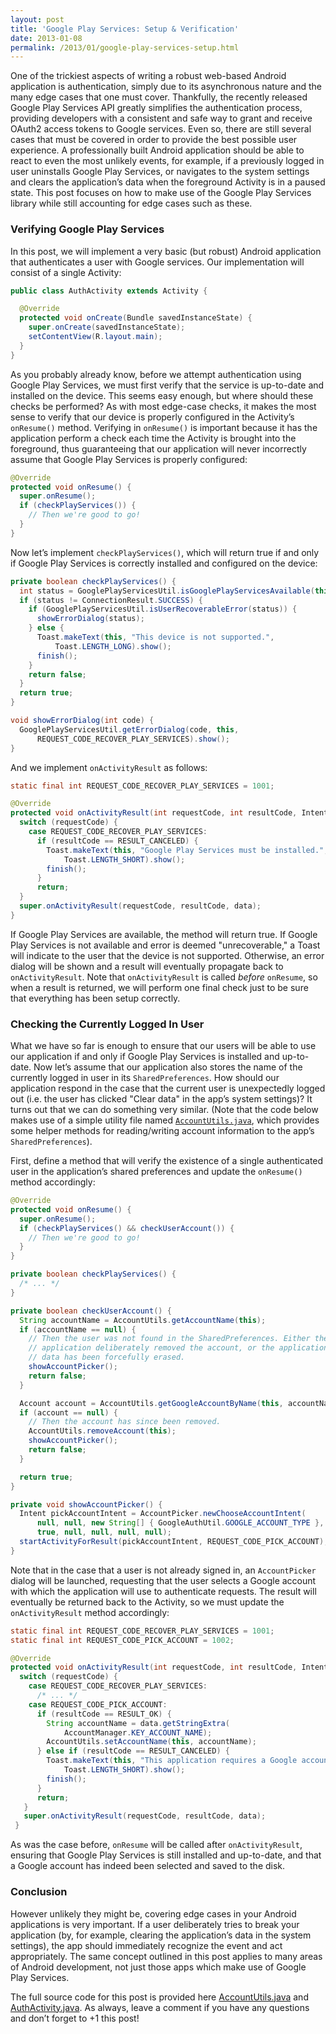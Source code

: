 ```yaml
---
layout: post
title: 'Google Play Services: Setup & Verification'
date: 2013-01-08
permalink: /2013/01/google-play-services-setup.html
---
```

One of the trickiest aspects of writing a robust web-based Android application
is authentication, simply due to its asynchronous nature and the many edge cases
that one must cover. Thankfully, the recently released Google Play Services API
greatly simplifies the authentication process, providing developers with a
consistent and safe way to grant and receive OAuth2 access tokens to Google
services. Even so, there are still several cases that must be covered in order
to provide the best possible user experience. A professionally built Android
application should be able to react to even the most unlikely events, for example,
if a previously logged in user uninstalls Google Play Services, or navigates to
the system settings and clears the application’s data when the foreground Activity
is in a paused state. This post focuses on how to make use of the Google Play
Services library while still accounting for edge cases such as these.

<!--more-->

### Verifying Google Play Services

In this post, we will implement a very basic (but robust) Android application
that authenticates a user with Google services. Our implementation will consist
of a single Activity:

```java
public class AuthActivity extends Activity {

  @Override
  protected void onCreate(Bundle savedInstanceState) {
    super.onCreate(savedInstanceState);
    setContentView(R.layout.main);
  }
}
```

As you probably already know, before we attempt authentication using Google
Play Services, we must first verify that the service is up-to-date and
installed on the device. This seems easy enough, but where should
these checks be performed? As with most edge-case checks, it makes the most
sense to verify that our device is properly configured in the Activity’s
`onResume()` method. Verifying in `onResume()` is
important because it has the application perform a check each time the
Activity is brought into the foreground, thus guaranteeing that our application
will never incorrectly assume that Google Play Services is properly configured:

```java
@Override
protected void onResume() {
  super.onResume();
  if (checkPlayServices()) {
    // Then we're good to go!
  }
}
```

Now let’s implement `checkPlayServices()`, which will return true if and only
if Google Play Services is correctly installed and configured on the device:

```java
private boolean checkPlayServices() {
  int status = GooglePlayServicesUtil.isGooglePlayServicesAvailable(this);
  if (status != ConnectionResult.SUCCESS) {
    if (GooglePlayServicesUtil.isUserRecoverableError(status)) {
      showErrorDialog(status);
    } else {
      Toast.makeText(this, "This device is not supported.", 
          Toast.LENGTH_LONG).show();
      finish();
    }
    return false;
  }
  return true;
} 

void showErrorDialog(int code) {
  GooglePlayServicesUtil.getErrorDialog(code, this, 
      REQUEST_CODE_RECOVER_PLAY_SERVICES).show();
}
```

And we implement `onActivityResult` as follows:

```java
static final int REQUEST_CODE_RECOVER_PLAY_SERVICES = 1001;

@Override
protected void onActivityResult(int requestCode, int resultCode, Intent data) {
  switch (requestCode) {
    case REQUEST_CODE_RECOVER_PLAY_SERVICES:
      if (resultCode == RESULT_CANCELED) {
        Toast.makeText(this, "Google Play Services must be installed.",
            Toast.LENGTH_SHORT).show();
        finish();
      }
      return;
  }
  super.onActivityResult(requestCode, resultCode, data);
}
```

If Google Play Services are available, the method will return true. If
Google Play Services is not available and error is deemed "unrecoverable,"
a Toast will indicate to the user that the device is not supported. Otherwise,
an error dialog will be shown and a result will eventually propagate back to
`onActivityResult`. Note that `onActivityResult` is called _before_ `onResume`,
so when a result is returned, we will perform one final check just to be sure
that everything has been setup correctly.

### Checking the Currently Logged In User

What we have so far is enough to ensure that our users will be able to use our
application if and only if Google Play Services is installed and up-to-date.
Now let’s assume that our application also stores the name of the currently
logged in user in its `SharedPreferences`. How should our application respond
in the case that the current user is unexpectedly logged out (i.e. the user has
clicked "Clear data" in the app’s system settings)? It turns out that we can do
something very similar. (Note that the code below makes use of a simple utility
file named <a href="https://gist.github.com/4477849">`AccountUtils.java`</a>,
which provides some helper methods for reading/writing account information to the
app’s `SharedPreferences`).

First, define a method that will verify the existence of a single authenticated
user in the application’s shared preferences and update the `onResume()` method
accordingly:

```java
@Override
protected void onResume() {
  super.onResume();
  if (checkPlayServices() && checkUserAccount()) {
    // Then we're good to go!
  }
}

private boolean checkPlayServices() {
  /* ... */
}

private boolean checkUserAccount() {
  String accountName = AccountUtils.getAccountName(this);
  if (accountName == null) {
    // Then the user was not found in the SharedPreferences. Either the
    // application deliberately removed the account, or the application's
    // data has been forcefully erased.
    showAccountPicker();
    return false;
  }

  Account account = AccountUtils.getGoogleAccountByName(this, accountName);
  if (account == null) {
    // Then the account has since been removed.
    AccountUtils.removeAccount(this);
    showAccountPicker();
    return false;
  }

  return true;
}

private void showAccountPicker() {
  Intent pickAccountIntent = AccountPicker.newChooseAccountIntent(
      null, null, new String[] { GoogleAuthUtil.GOOGLE_ACCOUNT_TYPE }, 
      true, null, null, null, null);
  startActivityForResult(pickAccountIntent, REQUEST_CODE_PICK_ACCOUNT);
}
```

Note that in the case that a user is not already signed in, an `AccountPicker`
dialog will be launched, requesting that the user selects a Google account with
which the application will use to authenticate requests. The result will
eventually be returned back to the Activity, so we must update the `onActivityResult`
method accordingly:

```java
static final int REQUEST_CODE_RECOVER_PLAY_SERVICES = 1001;
static final int REQUEST_CODE_PICK_ACCOUNT = 1002;

@Override
protected void onActivityResult(int requestCode, int resultCode, Intent data) {
  switch (requestCode) {
    case REQUEST_CODE_RECOVER_PLAY_SERVICES:
      /* ... */
    case REQUEST_CODE_PICK_ACCOUNT:
      if (resultCode == RESULT_OK) {
        String accountName = data.getStringExtra(
            AccountManager.KEY_ACCOUNT_NAME);
        AccountUtils.setAccountName(this, accountName);
      } else if (resultCode == RESULT_CANCELED) {
        Toast.makeText(this, "This application requires a Google account.", 
            Toast.LENGTH_SHORT).show();
        finish();
      }
      return;
   }
   super.onActivityResult(requestCode, resultCode, data);
 }
```

As was the case before, `onResume` will be called after `onActivityResult`, ensuring
that Google Play Services is still installed and up-to-date, and that a Google account
has indeed been selected and saved to the disk.

### Conclusion

However unlikely they might be, covering edge cases in your Android applications is
very important. If a user deliberately tries to break your application (by, for
example, clearing the application’s data in the system settings), the app should
immediately recognize the event and act appropriately. The same concept outlined
in this post applies to many areas of Android development, not just those apps
which make use of Google Play Services.

The full source code for this post is provided here 
<a href="https://gist.github.com/4477849">AccountUtils.java</a> and
<a href="https://gist.github.com/4477939">AuthActivity.java</a>. As always, leave
a comment if you have any questions and don’t forget to +1 this post!